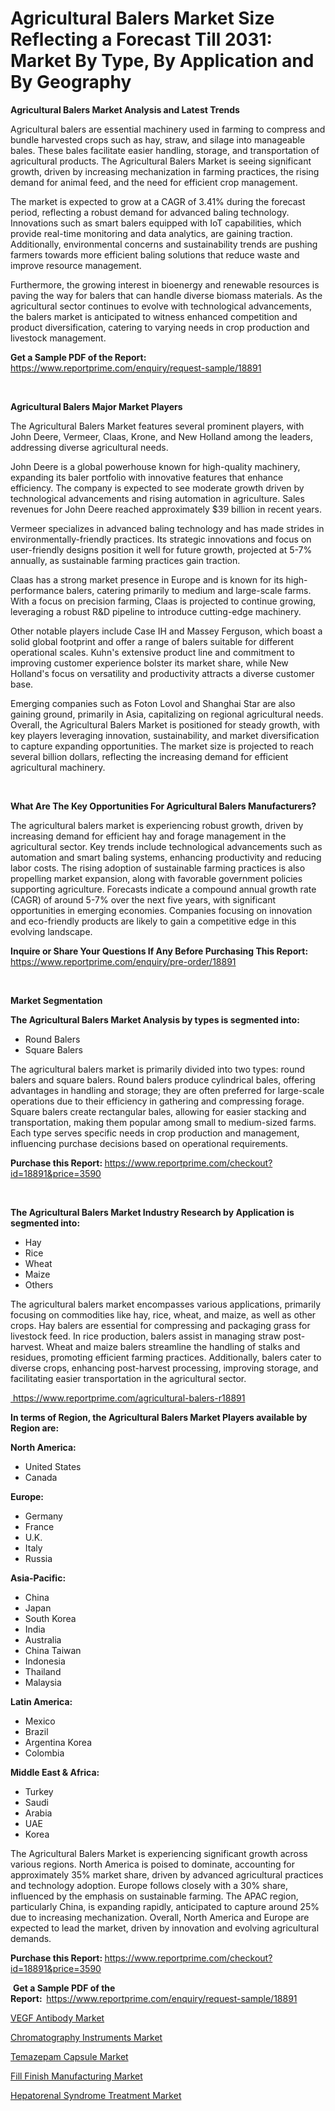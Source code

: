 <p><h1>Agricultural Balers Market Size Reflecting a Forecast Till 2031: Market By Type, By Application and By Geography</h1></p><p><strong>Agricultural Balers Market Analysis and Latest Trends</strong></p>
<p><p>Agricultural balers are essential machinery used in farming to compress and bundle harvested crops such as hay, straw, and silage into manageable bales. These bales facilitate easier handling, storage, and transportation of agricultural products. The Agricultural Balers Market is seeing significant growth, driven by increasing mechanization in farming practices, the rising demand for animal feed, and the need for efficient crop management.</p><p>The market is expected to grow at a CAGR of 3.41% during the forecast period, reflecting a robust demand for advanced baling technology. Innovations such as smart balers equipped with IoT capabilities, which provide real-time monitoring and data analytics, are gaining traction. Additionally, environmental concerns and sustainability trends are pushing farmers towards more efficient baling solutions that reduce waste and improve resource management.</p><p>Furthermore, the growing interest in bioenergy and renewable resources is paving the way for balers that can handle diverse biomass materials. As the agricultural sector continues to evolve with technological advancements, the balers market is anticipated to witness enhanced competition and product diversification, catering to varying needs in crop production and livestock management.</p></p>
<p><strong>Get a Sample PDF of the Report:&nbsp;</strong> <a href="https://www.reportprime.com/enquiry/request-sample/18891?utm_campaign=1845&utm_medium=2&utm_source=Github&utm_content=ia&utm_term=22112024&utm_id=agricultural-balers">https://www.reportprime.com/enquiry/request-sample/18891</a></p>
<p>&nbsp;</p>
<p><strong>Agricultural Balers Major Market Players</strong></p>
<p><p>The Agricultural Balers Market features several prominent players, with John Deere, Vermeer, Claas, Krone, and New Holland among the leaders, addressing diverse agricultural needs. </p><p>John Deere is a global powerhouse known for high-quality machinery, expanding its baler portfolio with innovative features that enhance efficiency. The company is expected to see moderate growth driven by technological advancements and rising automation in agriculture. Sales revenues for John Deere reached approximately $39 billion in recent years.</p><p>Vermeer specializes in advanced baling technology and has made strides in environmentally-friendly practices. Its strategic innovations and focus on user-friendly designs position it well for future growth, projected at 5-7% annually, as sustainable farming practices gain traction.</p><p>Claas has a strong market presence in Europe and is known for its high-performance balers, catering primarily to medium and large-scale farms. With a focus on precision farming, Claas is projected to continue growing, leveraging a robust R&D pipeline to introduce cutting-edge machinery.</p><p>Other notable players include Case IH and Massey Ferguson, which boast a solid global footprint and offer a range of balers suitable for different operational scales. Kuhn's extensive product line and commitment to improving customer experience bolster its market share, while New Holland's focus on versatility and productivity attracts a diverse customer base.</p><p>Emerging companies such as Foton Lovol and Shanghai Star are also gaining ground, primarily in Asia, capitalizing on regional agricultural needs. Overall, the Agricultural Balers Market is positioned for steady growth, with key players leveraging innovation, sustainability, and market diversification to capture expanding opportunities. The market size is projected to reach several billion dollars, reflecting the increasing demand for efficient agricultural machinery.</p></p>
<p>&nbsp;</p>
<p><strong>What Are The Key Opportunities For Agricultural Balers Manufacturers?</strong></p>
<p><p>The agricultural balers market is experiencing robust growth, driven by increasing demand for efficient hay and forage management in the agricultural sector. Key trends include technological advancements such as automation and smart baling systems, enhancing productivity and reducing labor costs. The rising adoption of sustainable farming practices is also propelling market expansion, along with favorable government policies supporting agriculture. Forecasts indicate a compound annual growth rate (CAGR) of around 5-7% over the next five years, with significant opportunities in emerging economies. Companies focusing on innovation and eco-friendly products are likely to gain a competitive edge in this evolving landscape.</p></p>
<p><strong>Inquire or Share Your Questions If Any Before Purchasing This Report:</strong> <a href="https://www.reportprime.com/enquiry/pre-order/18891?utm_campaign=1845&utm_medium=2&utm_source=Github&utm_content=ia&utm_term=22112024&utm_id=agricultural-balers">https://www.reportprime.com/enquiry/pre-order/18891</a></p>
<p>&nbsp;</p>
<p><strong>Market Segmentation</strong></p>
<p><strong>The Agricultural Balers Market Analysis by types is segmented into:</strong></p>
<p><ul><li>Round Balers</li><li>Square Balers</li></ul></p>
<p><p>The agricultural balers market is primarily divided into two types: round balers and square balers. Round balers produce cylindrical bales, offering advantages in handling and storage; they are often preferred for large-scale operations due to their efficiency in gathering and compressing forage. Square balers create rectangular bales, allowing for easier stacking and transportation, making them popular among small to medium-sized farms. Each type serves specific needs in crop production and management, influencing purchase decisions based on operational requirements.</p></p>
<p><strong>Purchase this Report:&nbsp;</strong><a href="https://www.reportprime.com/checkout?id=18891&price=3590&utm_campaign=1845&utm_medium=2&utm_source=Github&utm_content=ia&utm_term=22112024&utm_id=agricultural-balers">https://www.reportprime.com/checkout?id=18891&price=3590</a></p>
<p>&nbsp;</p>
<p><strong>The Agricultural Balers Market Industry Research by Application is segmented into:</strong></p>
<p><ul><li>Hay</li><li>Rice</li><li>Wheat</li><li>Maize</li><li>Others</li></ul></p>
<p><p>The agricultural balers market encompasses various applications, primarily focusing on commodities like hay, rice, wheat, and maize, as well as other crops. Hay balers are essential for compressing and packaging grass for livestock feed. In rice production, balers assist in managing straw post-harvest. Wheat and maize balers streamline the handling of stalks and residues, promoting efficient farming practices. Additionally, balers cater to diverse crops, enhancing post-harvest processing, improving storage, and facilitating easier transportation in the agricultural sector.</p></p>
<p><a href="https://www.reportprime.com/agricultural-balers-r18891?utm_campaign=1845&utm_medium=2&utm_source=Github&utm_content=ia&utm_term=22112024&utm_id=agricultural-balers">&nbsp;https://www.reportprime.com/agricultural-balers-r18891</a></p>
<p><strong>In terms of Region, the Agricultural Balers Market Players available by Region are:</strong></p>
<p>
    <p> <strong> North America: </strong>
        <ul>
            <li>United States</li>
            <li>Canada</li>
        </ul>
        </p> 
    <p> <strong> Europe: </strong>
        <ul>
            <li>Germany</li>
            <li>France</li>
            <li>U.K.</li>
            <li>Italy</li>
            <li>Russia</li>
        </ul>
        </p> 
    <p> <strong> Asia-Pacific: </strong>
        <ul>
            <li>China</li>
            <li>Japan</li>
            <li>South Korea</li>
            <li>India</li>
            <li>Australia</li>
            <li>China Taiwan</li>
            <li>Indonesia</li>
            <li>Thailand</li>
            <li>Malaysia</li>
        </ul>
        </p> 
    <p> <strong> Latin America: </strong>
        <ul>
            <li>Mexico</li>
            <li>Brazil</li>
            <li>Argentina Korea</li>
            <li>Colombia</li>
        </ul>
        </p> 
    <p> <strong> Middle East & Africa: </strong>
        <ul>
            <li>Turkey</li>
            <li>Saudi</li>
            <li>Arabia</li>
            <li>UAE</li>
            <li>Korea</li>
        </ul>
    </p>
    </p>
<p><p>The Agricultural Balers Market is experiencing significant growth across various regions. North America is poised to dominate, accounting for approximately 35% market share, driven by advanced agricultural practices and technology adoption. Europe follows closely with a 30% share, influenced by the emphasis on sustainable farming. The APAC region, particularly China, is expanding rapidly, anticipated to capture around 25% due to increasing mechanization. Overall, North America and Europe are expected to lead the market, driven by innovation and evolving agricultural demands.</p></p>
<p><strong>Purchase this Report: </strong><a href="https://www.reportprime.com/checkout?id=18891&price=3590&utm_campaign=1845&utm_medium=2&utm_source=Github&utm_content=ia&utm_term=22112024&utm_id=agricultural-balers">https://www.reportprime.com/checkout?id=18891&price=3590</a></p>
<p>&nbsp;<strong>Get a Sample PDF of the Report:&nbsp;&nbsp;</strong><a href="https://www.reportprime.com/enquiry/request-sample/18891?utm_campaign=1845&utm_medium=2&utm_source=Github&utm_content=ia&utm_term=22112024&utm_id=agricultural-balers">https://www.reportprime.com/enquiry/request-sample/18891</a></p>
<p><strong></strong></p>
<p><p><a href="https://issuu.com/reportprime-2/docs/vegf-antibody-market-size-2030.pptx_a8e0bc728a2c80?utm_campaign=1845&utm_medium=2&utm_source=Github&utm_content=ia&utm_term=22112024&utm_id=agricultural-balers">VEGF Antibody Market</a></p><p><a href="https://github.com/RickHolmes3/Market-Research-Report-List-7/blob/main/chromatography-instruments-market.md?utm_campaign=1845&utm_medium=2&utm_source=Github&utm_content=ia&utm_term=22112024&utm_id=agricultural-balers">Chromatography Instruments Market</a></p><p><a href="https://issuu.com/reportprime-2/docs/temazepam-capsule-market-size-2030._d115f725f306b9?utm_campaign=1845&utm_medium=2&utm_source=Github&utm_content=ia&utm_term=22112024&utm_id=agricultural-balers">Temazepam Capsule Market</a></p><p><a href="https://www.linkedin.com/pulse/global-fill-finish-manufacturing-market-study-2024-2031-overview-1erxe?utm_campaign=1845&utm_medium=2&utm_source=Github&utm_content=ia&utm_term=22112024&utm_id=agricultural-balers">Fill Finish Manufacturing Market</a></p><p><a href="https://www.linkedin.com/pulse/hepatorenal-syndrome-treatment-market-size-set-grow-rapidly-rk6qe?utm_campaign=1845&utm_medium=2&utm_source=Github&utm_content=ia&utm_term=22112024&utm_id=agricultural-balers">Hepatorenal Syndrome Treatment Market</a></p></p>